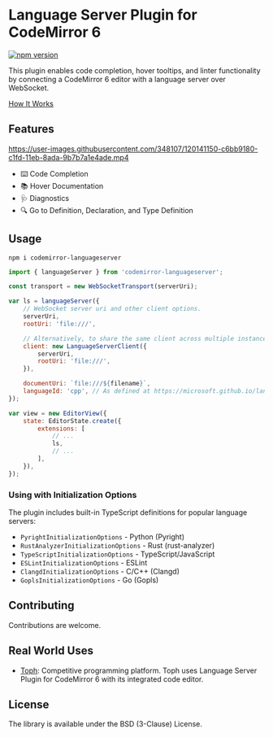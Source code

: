 # Language Server Plugin for CodeMirror 6

[![npm version](https://badge.fury.io/js/codemirror-languageserver.svg)](https://www.npmjs.com/package/codemirror-languageserver)

This plugin enables code completion, hover tooltips, and linter functionality by connecting a CodeMirror 6 editor with a language server over WebSocket.

[How It Works](https://hjr265.me/blog/codemirror-lsp/)

## Features

https://user-images.githubusercontent.com/348107/120141150-c6bb9180-c1fd-11eb-8ada-9b7b7a1e4ade.mp4

- ⌨️ Code Completion
- 📚 Hover Documentation
- 🩺 Diagnostics
- 🔍 Go to Definition, Declaration, and Type Definition

## Usage

```
npm i codemirror-languageserver
```

```js
import { languageServer } from 'codemirror-languageserver';

const transport = new WebSocketTransport(serverUri);

var ls = languageServer({
    // WebSocket server uri and other client options.
    serverUri,
    rootUri: 'file:///',

    // Alternatively, to share the same client across multiple instances of this plugin.
    client: new LanguageServerClient({
        serverUri,
        rootUri: 'file:///',
    }),

    documentUri: `file:///${filename}`,
    languageId: 'cpp', // As defined at https://microsoft.github.io/language-server-protocol/specification#textDocumentItem.
});

var view = new EditorView({
    state: EditorState.create({
        extensions: [
            // ...
            ls,
            // ...
        ],
    }),
});
```

### Using with Initialization Options

The plugin includes built-in TypeScript definitions for popular language servers:

-   `PyrightInitializationOptions` - Python (Pyright)
-   `RustAnalyzerInitializationOptions` - Rust (rust-analyzer)
-   `TypeScriptInitializationOptions` - TypeScript/JavaScript
-   `ESLintInitializationOptions` - ESLint
-   `ClangdInitializationOptions` - C/C++ (Clangd)
-   `GoplsInitializationOptions` - Go (Gopls)

## Contributing

Contributions are welcome.

## Real World Uses

-   [Toph](https://toph.co): Competitive programming platform. Toph uses Language Server Plugin for CodeMirror 6 with its integrated code editor.

## License

The library is available under the BSD (3-Clause) License.
